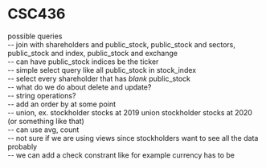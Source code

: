 # CSC436
possible queries  
-- join with shareholders and public_stock, public_stock and sectors, public_stock and index, public_stock and exchange  
-- can have public_stock indices be the ticker  
-- simple select query like all public_stock in stock_index  
-- select every shareholder that has _blank_ public_stock  
-- what do we do about delete and update?  
-- string operations?  
-- add an order by at some point  
-- union, ex. stockholder stocks at 2019 union stockholder stocks at 2020 (or something like that)  
-- can use avg, count  
-- not sure if we are using views since stockholders want to see all the data probably  
-- we can add a check constrant like for example currency has to be  
